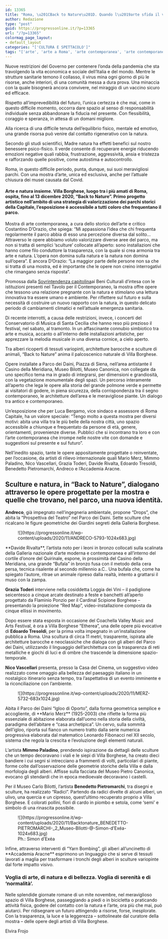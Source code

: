 ```yaml
---
id: 13365
title: "Roma, \u201CBack to Nature\u201D. Quando l\u2019arte sfida il virus"
author: Redazione
type: "post"
guid: https://progressonline.it/?p=13365
url: "/?p=13365"
colormag_page_layout:
- default_layout
categories: "['CULTURA E SPETTACOLO']"
tags: "['arte', 'arte a Roma', 'arte contemporanea', 'arte contemporanea mostre', 'arte contemporanea mostre Roma', 'arte contemporanea Roma', 'arte italiana', 'arte Roma', 'parco Villa Borghese', 'Piazza di Siena Villa Borghese', 'Villa Borghese']"
---
```


Nuove restrizioni del Governo per contenere l’onda della pandemia che sta travolgendo la vita economica e sociale dell’Italia e del mondo. Mentre le strutture sanitarie temono il collasso, il virus mina ogni giorno di più le risorse, anche interiori, di una comunità messa a dura prova. Una minaccia con la quale bisognerà ancora convivere, nel miraggio di un vaccino sicuro ed efficace.

Rispetto all’imprevedibilità del futuro, l’unica certezza è che mai, come in questo difficile momento, occorra dare spazio al senso di responsabilità individuale senza abbandonare la fiducia nel presente. Con flessibilità, coraggio e speranza, in attesa di un domani migliore.

Alla ricerca di una difficile tenuta dell’equilibrio fisico, mentale ed emotivo, una grande risorsa può venire dal contatto rigenerativo con la natura.

Secondo gli studi scientifici, Madre natura ha effetti benefici sul nostro benessere psico-fisico. Il verde consente di recuperare energie riducendo emozioni negative quali rabbia, frustrazione, aggressività, ansia e tristezza e rafforzando quelle positive, come autostima e autocontrollo.

Roma, in questo difficile periodo, punta, dunque, sui suoi meravigliosi parchi. Con una mostra d’arte, unica ed esclusiva, anche per l’attuale chiusura dei musei causata dal Covid.

#### Arte e natura insieme. Villa Borghese, luogo tra i più amati di Roma, ospita, fino al 13 dicembre 2020, “Back to Nature”. Primo progetto artistico nell’ambito di una strategia di valorizzazione dei parchi storici della Capitale, l’esposizione è accessibile a tutti coloro che frequentano il parco. 

Mostra di arte contemporanea, a cura dello storico dell’arte e critico Costantino D’Orazio, che spiega: “Mi appassiona l’idea che chi frequenta regolarmente il parco abbia di esso una percezione diversa dal solito… Attraverso le opere abbiamo voluto valorizzare diverse aree del parco, ma non si tratta di semplici ‘sculture’ collocate all’aperto: sono installazioni che hanno come filo conduttore la trasparenza, con la quale si crea armonia tra arte e natura. L’opera non domina sulla natura e la natura non domina sull’opera”. E ancora D’Orazio: “La maggior parte delle persone non sa che si tratta di una mostra, ed è importante che le opere non creino interrogativi che rimangano senza risposta”.

Promossa dalla [Sovrintendenza capitolina](http://www.sovraintendenzaroma.it/)ai Beni Culturali d’intesa con le istituzioni presenti nel Tavolo per il Contemporaneo, la mostra offre opere che tessono una relazione pregnante con la natura e stimolano una lettura innovativa tra essere umano e ambiente. Per riflettere sul futuro e sulla necessità di costruire un nuovo rapporto con la natura, in questo delicato periodo di cambiamenti climatici e nell’attuale emergenza sanitaria.

Di recente interrotti, a causa delle restrizioni, invece, i concerti del Conservatorio di Musica di Santa Cecilia che hanno reso più prezioso il festival, nel sabato, al tramonto. In un affascinante connubio simbiotico tra arte e musica, accanto o all’interno delle installazioni artistiche, per apprezzare la melodia musicale in una diversa cornice, a cielo aperto.

Tra alberi ricoperti di tessuti variopinti, architetture barocche e sculture di animali, “Back to Nature” anima il palcoscenico naturale di Villa Borghese.

Opere installate a Parco dei Daini, Piazza di Siena, nell’area antistante il Casino della Meridiana, Museo Bilotti, Museo Canonica, non collegate da uno specifico tema ma in grado di integrarsi, per dimensioni e grandiosità, con la vegetazione monumentale degli spazi. Un percorso interamente all’aperto che lega le opere alla storia del grande polmone verde e permette ai visitatori di godere, in piena sicurezza, della corrispondenza tra il segno contemporaneo, le architetture dell’area e le meravigliose piante. Un dialogo tra antico e contemporaneo.

Un’esposizione che per Luca Bergamo, vice sindaco e assessore di Roma Capitale, ha un valore speciale: “Tengo molto a questa mostra per diversi motivi: abita una villa tra le più belle della nostra città, uno spazio accessibile a chiunque e frequentato da persone di età, genere, orientamenti, provenienze diverse. Pubblici che si incontrano tra loro e con l’arte contemporanea che irrompe nelle nostre vite con domande e suggestioni sul presente e sul futuro”.

Nell’inedito spazio, tante le opere appositamente progettate o reinventate, per l’occasione, da artisti di rilievo internazionale quali Mario Merz, Mimmo Paladino, Nico Vascellari, Grazia Toderi, Davide Rivalta, Edoardo Tresoldi, Benedetto Pietromarchi, Andreco e l’Accademia Aracne.

## Sculture e natura, in “Back to Nature”, dialogano attraverso le opere progettate per la mostra e quelle che trovano, nel parco, una nuova identità. 

**Andreco**, già impegnato nell’ingegneria ambientale, propone “Drops”, che abita la “Prospettiva del Teatro” nel Parco dei Daini. Sette sculture che ricalcano le figure geometriche dei Giardini segreti della Galleria Borghese.

<figure class="wp-block-image size-large">![](https://progressonline.it/wp-content/uploads/2020/11/ANDRECO-5793-1024x683.jpg)</figure>**Davide Rivalta**, l’artista noto per i leoni in bronzo collocati sulla scalinata della Galleria nazionale d’arte moderna e contemporanea e all’interno del cortile d’onore del Quirinale, espone, in prossimità del Casino della Meridiana, una grande “Bufala” in bronzo fusa con il metodo della cera persa, tecnica risalente al secondo millennio a.C.. Una bufala che, come ha spiegato l’autore, ritrae un animale ripreso dalla realtà, intento a grattarsi il muso con la zampa.

**Grazia Toderi** interviene nella cosiddetta Loggia dei Vini – il padiglione seicentesco a cinque arcate destinato a feste e banchetti all’aperto progettato da Flaminio Ponzio per il Cardinal Scipione Borghese – presentando la proiezione “Red Map”, video-installazione composta da cinque ellissi in movimento.

Dopo essere stata esposta in occasione del Coachella Valley Music and Arts Festival, è ora a Villa Borghese “Etherea”, una delle opere più evocative di **Edoardo Tresoldi**, per la prima volta impegnato in un’installazione pubblica a Roma. Una scultura di circa 11 metri, trasparente, ispirata alle architetture barocche e neoclassiche che dialoga con gli alberi del Parco dei Daini, utilizzando il linguaggio dell’architettura con la trasparenza di reti metalliche e giochi di luci e di ombre che trascende la dimensione spazio-temporale.

**Nico Vascellari** presenta, presso la Casa del Cinema, un suggestivo video realizzato come omaggio alla bellezza del paesaggio italiano in un nostalgico itinerario senza tempo, tra l’aspettativa di un evento imminente e la riconciliazione con l’ambiente.

<div class="wp-block-image"><figure class="alignright size-large is-resized">![](https://progressonline.it/wp-content/uploads/2020/11/MERZ-5732-683x1024.jpg)</figure></div>Abita il Parco dei Daini “lgloo di Oporto”, dalla forma geometrica semplice e accogliente, di **Mario Merz** (1925-2003) che riflette la forma più essenziale di abitazione elaborata dall’uomo nella storia della civiltà, paradigma dell’abitare e “casa archetipica”. Un cervo, sulla sommità dell’igloo, riporta sul fianco un numero tratto dalla serie numerica progressiva elaborata dal matematico Leonardo Fibonacci nel XII secolo, sistema che regola la crescita e l’evoluzione degli elementi naturali.

L’artista **Mimmo Paladino**, prendendo ispirazione da dettagli delle sculture che un tempo decoravano i viali e le siepi di Villa Borghese, ha creato dieci bandiere i cui segni si intrecciano a frammenti di volti, particolari di piante, forme colte dall’osservazione delle geometrie storiche della Villa e dalla morfologia degli alberi. Affisse sulla facciata del Museo Pietro Canonica, evocano gli stendardi che in epoca medioevale decoravano i castelli.

Per il Museo Carlo Bilotti, l’artista **Benedetto Pietromarchi**, tra disegni e sculture, ha realizzato “Radici”. Partendo da radici divelte di alcuni alberi, un ulivo, una quercia e un cipresso, quest’ultimo recuperato proprio a Villa Borghese. E colorati pollini, fiori di cardo in piombo e setola, come ‘semi’ e simbolo di una rinascita possibile.

<figure class="wp-block-image size-large">![](https://progressonline.it/wp-content/uploads/2020/11/Backtonature_BENEDETTO-PIETROMARCHI-_2_Museo-BIlotti-@-Simon-d’Exéa-1024x683.jpg)<figcaption>Ph.: Simon d’Exéa</figcaption></figure>Infine, attraverso interventi di “Yarn Bombing”, gli alberi all’uncinetto di **Accademia Aracne** esprimono un linguaggio che si serve di tessuti lavorati a maglia per trasformare i tronchi degli alberi in sculture variopinte dal forte impatto visivo.

### Voglia di arte, di natura e di bellezza. Voglia di serenità e di ‘normalità’.

Nelle splendide giornate romane di un mite novembre, nel meraviglioso spazio di Villa Borghese, passeggiando a piedi o in bicicletta o praticando attività fisica, godere del contatto con la natura e l’arte, ora più che mai, può aiutarci. Per ridisegnare un futuro attingendo a risorse, forse, inesplorate. Con la trasparenza, la luce e la leggerezza – sottolineate dal curatore della mostra – delle opere degli artisti di Villa Borghese.

Elvira Frojo